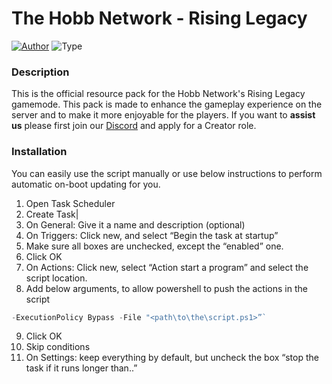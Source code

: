 # The Hobb Network - Rising Legacy
[![Author](https://img.shields.io/badge/Author-Luuk%20Kablan-purple)](https://github.com/LuckyLuuk12)
![Type](https://img.shields.io/badge/Type-Resource%20Pack-gree)

### Description
This is the official resource pack for the Hobb Network's Rising Legacy gamemode. 
This pack is made to enhance the gameplay experience on the server and to make it more enjoyable for the players. 
If you want to **assist us** please first join our [Discord](https://dc.hobbnetwork.net) and apply for a Creator role.

### Installation
You can easily use the script manually or use below instructions to
perform automatic on-boot updating for you.
1. Open Task Scheduler
2. Create Task|
3. On General: Give it a name and description (optional)
4. On Triggers: Click new, and select “Begin the task at startup”
5. Make sure all boxes are unchecked, except the “enabled” one.
6. Click OK
7. On Actions: Click new, select “Action start a program” and select the script location.
8. Add below arguments, to allow powershell to push the actions in the script
```ps1
-ExecutionPolicy Bypass -File "<path\to\the\script.ps1>”` 
```
9. Click OK
10. Skip conditions
11. On Settings: keep everything by default, but uncheck the box “stop the task if it runs longer than..”
